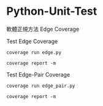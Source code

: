 # Python-Unit-Test
軟體正規方法 Edge Coverage

Test Edge Coverage
```
coverage run edge.py
```
```
coverage report -m
```

Test Edge-Pair Coverage
```
coverage run edge_pair.py
```
```
coverage report -m
```
